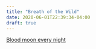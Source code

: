 ```yaml
---
title: "Breath of the Wild"
date: 2020-06-01T22:39:34-04:00
draft: true
---
```


[Blood moon every night](blood-moon)